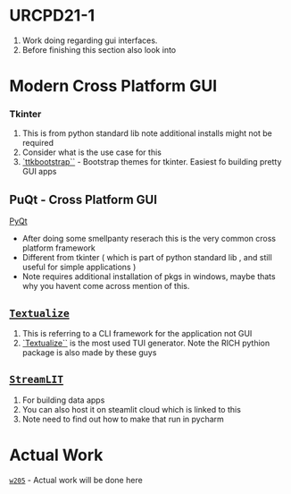 # URCPD21-1 

1. Work doing regarding gui interfaces.
2. Before finishing this section also look into 

# Modern Cross Platform GUI 

### Tkinter 

1. This is from python standard lib note additional installs might not be required
2. Consider what is the use case for this 
3. [`ttkbootstrap``](https://ttkbootstrap.readthedocs.io/en/latest/) - Bootstrap themes for tkinter. Easiest fo building pretty GUI apps

## PuQt - Cross Platform GUI

[PyQt](https://doc.qt.io/qtforpython-6/)
- After doing some smellpanty reserach this is the very common cross platform framework
- Different from tkinter ( which is part of python standard lib , and still useful for simple applications )
- Note requires additional installation of pkgs in windows, maybe thats why you havent come across mention of this. 

## [`Textualize`](https://www.textualize.io/)

1. This is referring to a CLI framework for the application not GUI
2. [`Textualize``](https://www.textualize.io/) is the most used TUI generator. Note the RICH pythion package is also made by these guys 

## [`StreamLIT`](https://streamlit.io/) 

1. For building data apps 
2. You can also host it on steamlit cloud which is linked to this
3. Note need to find out how to make that run in pycharm

# Actual Work 

[`w205`](./w205) - Actual work will be done here 

